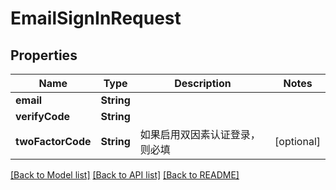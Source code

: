 # EmailSignInRequest

## Properties
Name | Type | Description | Notes
------------ | ------------- | ------------- | -------------
**email** | **String** |  | 
**verifyCode** | **String** |  | 
**twoFactorCode** | **String** | 如果启用双因素认证登录，则必填 | [optional] 

[[Back to Model list]](../README.md#documentation-for-models) [[Back to API list]](../README.md#documentation-for-api-endpoints) [[Back to README]](../README.md)


